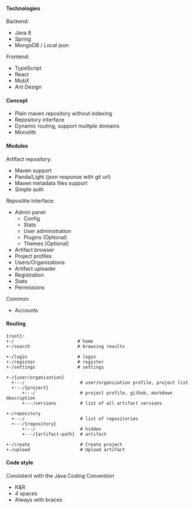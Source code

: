 #### Technologies
Backend:
* Java 8
* Spring
* MongoDB / Local json

Frontend:
* TypeScript
* React
* MobX
* Ant Design

#### Concept
* Plain maven repository without indexing
* Repository interface
* Dynamic routing, support mulitple domains
* Monolith

#### Modules
Artifact repository:
* Maven support
* Panda/Light (json response with git url)
* Maven metadata files support
* Simple auth

Reposilite Interface:
* Admin panel
  * Config
  * Stats
  * User administration
  * Plugins (Optional)
  * Themes (Optional)
* Artifact browser
* Project profiles
* Users/Organizations
* Artifact uploader
* Registration
* Stats
* Permissions

Common:
* Accounts

#### Routing
```
{root}:
+-/                        # home
+-/search                  # browsing results

+-/login                   # login
+-/register                # register
+-/settings                # settings

+-/{user/organization}
  +---/                     # user/organization profile, project list
  +---/{project}
      +---/                 # project profile, github, markdown description
      +---/versions         # list of all artifact versions

+-/repository
  +---/                     # list of repositories
  +---/{repository}
      +---/                 # hidden
      +---/{artifact-path}  # artifact

+-/create                   # Create project
+-/upload                   # Upload artifact
```

#### Code style
Consistent with the Java Coding Convention
* K&R
* 4 spaces
* Always with braces
